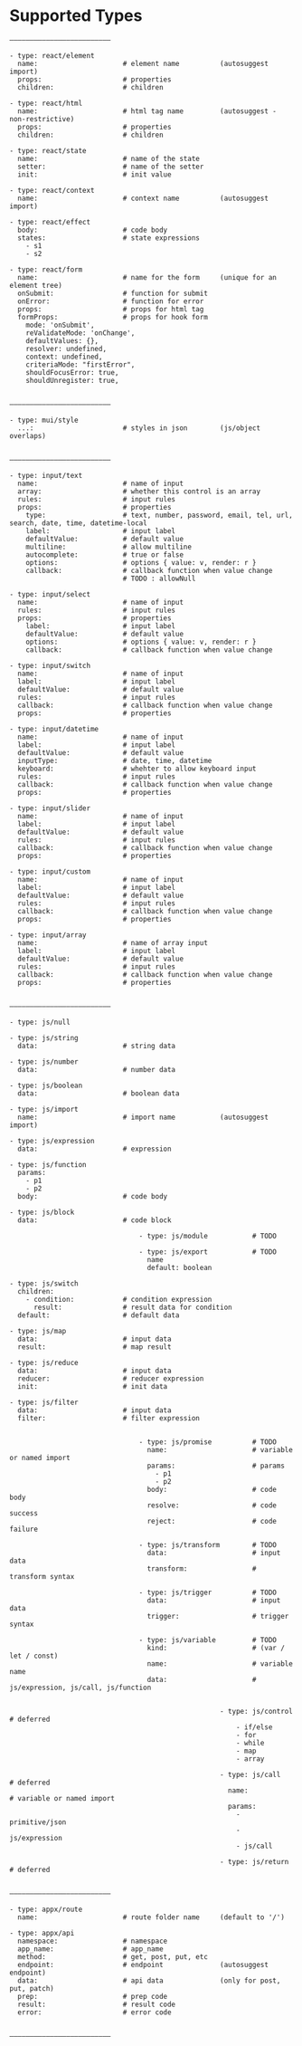 # Supported Types

    —————————————————————————

    - type: react/element
      name:                     # element name          (autosuggest import)
      props:                    # properties
      children:                 # children

    - type: react/html
      name:                     # html tag name         (autosuggest - non-restrictive)
      props:                    # properties
      children:                 # children

    - type: react/state
      name:                     # name of the state
      setter:                   # name of the setter
      init:                     # init value

    - type: react/context
      name:                     # context name          (autosuggest import)

    - type: react/effect
      body:                     # code body
      states:                   # state expressions
        - s1
        - s2

    - type: react/form
      name:                     # name for the form     (unique for an element tree)
      onSubmit:                 # function for submit
      onError:                  # function for error
      props:                    # props for html tag
      formProps:                # props for hook form
        mode: 'onSubmit',
        reValidateMode: 'onChange',
        defaultValues: {},
        resolver: undefined,
        context: undefined,
        criteriaMode: "firstError",
        shouldFocusError: true,
        shouldUnregister: true,


    —————————————————————————

    - type: mui/style
      ...:                      # styles in json        (js/object overlaps)


    —————————————————————————

    - type: input/text
      name:                     # name of input
      array:                    # whether this control is an array
      rules:                    # input rules
      props:                    # properties
        type:                   # text, number, password, email, tel, url, search, date, time, datetime-local
        label:                  # input label
        defaultValue:           # default value
        multiline:              # allow multiline
        autocomplete:           # true or false
        options:                # options { value: v, render: r }
        callback:               # callback function when value change
                                # TODO : allowNull

    - type: input/select
      name:                     # name of input
      rules:                    # input rules
      props:                    # properties
        label:                  # input label
        defaultValue:           # default value
        options:                # options { value: v, render: r }
        callback:               # callback function when value change

    - type: input/switch
      name:                     # name of input
      label:                    # input label
      defaultValue:             # default value
      rules:                    # input rules
      callback:                 # callback function when value change
      props:                    # properties

    - type: input/datetime
      name:                     # name of input
      label:                    # input label
      defaultValue:             # default value
      inputType:                # date, time, datetime
      keyboard:                 # whehter to allow keyboard input
      rules:                    # input rules
      callback:                 # callback function when value change
      props:                    # properties

    - type: input/slider
      name:                     # name of input
      label:                    # input label
      defaultValue:             # default value
      rules:                    # input rules
      callback:                 # callback function when value change
      props:                    # properties

    - type: input/custom
      name:                     # name of input
      label:                    # input label
      defaultValue:             # default value
      rules:                    # input rules
      callback:                 # callback function when value change
      props:                    # properties

    - type: input/array
      name:                     # name of array input
      label:                    # input label
      defaultValue:             # default value
      rules:                    # input rules
      callback:                 # callback function when value change
      props:                    # properties


    —————————————————————————

    - type: js/null

    - type: js/string
      data:                     # string data

    - type: js/number
      data:                     # number data

    - type: js/boolean
      data:                     # boolean data

    - type: js/import
      name:                     # import name           (autosuggest import)

    - type: js/expression
      data:                     # expression

    - type: js/function
      params:
        - p1
        - p2
      body:                     # code body

    - type: js/block
      data:                     # code block

                                    - type: js/module           # TODO

                                    - type: js/export           # TODO
                                      name
                                      default: boolean

    - type: js/switch
      children:
        - condition:            # condition expression
          result:               # result data for condition
      default:                  # default data

    - type: js/map
      data:                     # input data
      result:                   # map result

    - type: js/reduce
      data:                     # input data
      reducer:                  # reducer expression
      init:                     # init data

    - type: js/filter
      data:                     # input data
      filter:                   # filter expression


                                    - type: js/promise          # TODO
                                      name:                     # variable or named import
                                      params:                   # params
                                        - p1
                                        - p2
                                      body:                     # code body
                                      resolve:                  # code success
                                      reject:                   # code failure

                                    - type: js/transform        # TODO
                                      data:                     # input data
                                      transform:                # transform syntax

                                    - type: js/trigger          # TODO
                                      data:                     # input data
                                      trigger:                  # trigger syntax

                                    - type: js/variable         # TODO
                                      kind:                     # (var / let / const)
                                      name:                     # variable name
                                      data:                     # js/expression, js/call, js/function


                                                        - type: js/control        # deferred
                                                            - if/else
                                                            - for
                                                            - while
                                                            - map
                                                            - array

                                                        - type: js/call           # deferred
                                                          name:                   # variable or named import
                                                          params:
                                                            - primitive/json
                                                            - js/expression
                                                            - js/call

                                                        - type: js/return         # deferred


    —————————————————————————

    - type: appx/route
      name:                     # route folder name     (default to '/')

    - type: appx/api
      namespace:                # namespace
      app_name:                 # app_name
      method:                   # get, post, put, etc
      endpoint:                 # endpoint              (autosuggest endpoint)
      data:                     # api data              (only for post, put, patch)
      prep:                     # prep code
      result:                   # result code
      error:                    # error code


    —————————————————————————
